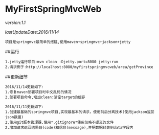 # MyFirstSpringMvcWeb

*version:1.1*

*lastUpdateDate:2016/11/14*



	项目是springmvc最简单的搭建,使用maven+springmvc+jackson+jetty

##运行

	1.jetty运行项目:mvn clean -Djetty.port=8080 jetty:run
	2.请求例子:http://localhost:8080/myfirstspringmvcweb/area/getProvince

##更新细节
	
	2016/11/14更新如下:
	1.修复maven部署项目时中文乱码的情况
	2.部署项目命令,增加clean:清空target的缓存
	
	2016/11/11更新如下:
	1.创建最基础的springmvc项目,实现最基本的请求，使用前后分离技术(使用jackson返回json数据)
	2.使用git版本管理器,使用*.gitignore*使用忽略不提交的文件
	2.增加请求返回结果码(code)和信息(message),并把数据封装到data字段内

	